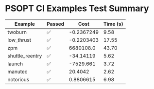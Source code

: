 # PSOPT CI Examples Test Summary

| Example | Passed | Cost | Time (s) |
|---|---|---|---|
| twoburn | ✅ | -0.2367249 | 9.58 |
| low_thrust | ✅ | -0.2203403 | 17.55 |
| zpm | ✅ | 6680108.0 | 43.70 |
| shuttle_reentry | ✅ | -34.14119 | 5.62 |
| launch | ✅ | -7529.661 | 3.72 |
| manutec | ✅ | 20.4042 | 2.62 |
| notorious | ✅ | 0.8806615 | 6.98 |